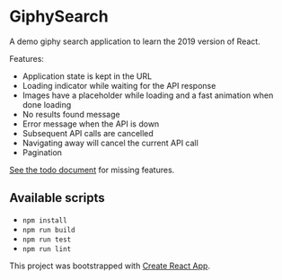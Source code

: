 # GiphySearch
A demo giphy search application to learn the 2019 version of React.

Features:
- Application state is kept in the URL
- Loading indicator while waiting for the API response
- Images have a placeholder while loading and a fast animation when done loading
- No results found message
- Error message when the API is down
- Subsequent API calls are cancelled
- Navigating away will cancel the current API call
- Pagination

[See the todo document](./todo.md) for missing features.

## Available scripts
- `npm install`
- `npm run build`
- `npm run test`
- `npm run lint`

This project was bootstrapped with [Create React App](https://github.com/facebook/create-react-app).
